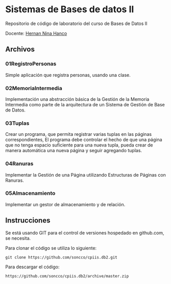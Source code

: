 Sistemas de Bases de datos II 
=============================

Repositorio de código de laboratorio del curso de Bases de Datos II

Docente: [Hernan Nina Hanco][1]

Archivos
--------

### 01RegistroPersonas

Simple aplicación que registra personas, usando una clase.

### 02MemoriaIntermedia

Implementación una abstracción básica de la Gestión de la Memoria Intermedia como parte de la arquitectura de un Sistema de Gestión de Base de Datos.

### 03Tuplas

Crear un programa, que permita registrar varias tuplas en las páginas correspondientes, El programa debe controlar el hecho de que una página que no tenga espacio suficiente para una nueva tupla, pueda crear de manera automática una nueva página y seguir agregando tuplas.

### 04Ranuras

Implementar la Gestión de una Página utilizando Estructuras de Páginas con Ranuras. 

### 05Almacenamiento

Implementar un gestor de almacenamiento y de relación.

Instrucciones
-------------

Se está usando GIT para el control de versiones hospedado en github.com, se necesita.

Para clonar el código se utiliza lo siguiente:

    git clone https://github.com/soncco/cpiis.db2.git

Para descargar el código:

    https://github.com/soncco/cpiis.db2/archive/master.zip

[1]: http://hanconina.nubeuniversitaria.com/ "Sitio web de Hernan Nina Hancco"
